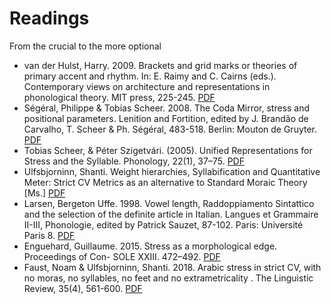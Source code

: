 # Readings

From the crucial to the more optional

* van der Hulst, Harry. 2009. Brackets and grid marks or theories of primary accent and rhythm. In: E. Raimy and C. Cairns (eds.). Contemporary views on architecture and representations in phonological theory. MIT press, 225-245. [PDF](http://harry-van-der-hulst.uconn.edu/wp-content/uploads/sites/1733/2016/05/125-brackets-and-grids.pdf)
* Ségéral, Philippe & Tobias Scheer. 2008. The Coda Mirror, stress and positional parameters. Lenition and Fortition, edited by J. Brandão de Carvalho, T. Scheer & Ph. Ségéral, 483-518. Berlin: Mouton de Gruyter. [PDF](http://tscheer.free.fr/papers/Segeral%20&%20Scheer%2008%20-%20The%20Coda%20Mirror,%20stress%20and%20positional%20parameters.pdf)
* Tobias Scheer, & Péter Szigetvári. (2005). Unified Representations for Stress and the Syllable. Phonology, 22(1), 37–75. [PDF](https://drive.google.com/file/d/16EfWoIzPZ8jjwrwY-oq0U8m1hBKW3Xot/view?usp=sharing)
* Ulfsbjorninn, Shanti. Weight hierarchies, Syllabification and Quantitative Meter: Strict CV Metrics as an alternative to Standard Moraic Theory [Ms.] [PDF](https://drive.google.com/file/d/1ueczv_kTDL8juAPYWSUbCsm1cdGPvKq8/view?usp=sharing)
* Larsen, Bergeton Uffe. 1998. Vowel length, Raddoppiamento Sintattico and the selection of the definite article in Italian. Langues et Grammaire II-III, Phonologie, edited by Patrick Sauzet, 87-102. Paris: Université Paris 8. [PDF](http://tscheer.free.fr/scan/Larsen%2098%20-%20Vowel%20length,%20Raddoppiamento%20Sintattico%20and%20the%20selection%20of%20the%20definite%20article%20in%20Italian.pdf)
*  Enguehard, Guillaume. 2015. Stress as a morphological edge. Proceedings of Con- SOLE XXIII. 472–492. [PDF](https://www.universiteitleiden.nl/binaries/content/assets/geesteswetenschappen/lucl/sole/console23-updated.pdf)
* Faust, Noam & Ulfsbjorninn, Shanti. 2018. Arabic stress in strict CV, with no moras, no syllables, no feet and no extrametricality . The Linguistic Review, 35(4), 561-600. [PDF](https://drive.google.com/file/d/1Cy20q4kANFhFNLOqVjubX64dzEvsal0e/view?usp=sharing)